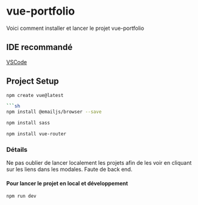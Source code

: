 # vue-portfolio

Voici comment installer et lancer le projet vue-portfolio

## IDE recommandé

[VSCode](https://code.visualstudio.com/)

## Project Setup

```sh
npm create vue@latest 

```sh
npm install @emailjs/browser --save
```

```sh
npm install sass
```

```sh
npm install vue-router
```

### Détails
Ne pas oublier de lancer localement les projets afin de les voir en cliquant sur les liens dans les modales. Faute de back end.

#### Pour lancer le projet en local et développement

```sh
npm run dev
```
